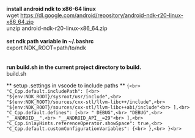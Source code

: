 **install android ndk to x86-64 linux**
<br>
wget https://dl.google.com/android/repository/android-ndk-r20-linux-x86_64.zip
<br>
unzip android-ndk-r20-linux-x86_64.zip
<br><br>
**set ndk path variable in ~/.bashrc**
<br>
export NDK_ROOT=path/to/ndk
<br>
<br><br>
**run build.sh in the current project directory to build.**
<br>
build.sh


** setup .settings in vscode to include paths **
``
{<br>
    "C_Cpp.default.includePath": [<br>
        "${env:NDK_ROOT}/sysroot/usr/include",<br>
        "${env:NDK_ROOT}/sources/cxx-stl/llvm-libc++/include",<br>
        "${env:NDK_ROOT}/sources/cxx-stl/llvm-libc++abi/include"<br>
      ],<br>
      "C_Cpp.default.defines": [<br>
        "_DEBUG",<br>
        "DEBUG",<br>
        "__ANDROID__",<br>
        "__ANDROID_API__=29"<br>
    ],<br>
    "C_Cpp.inlayHints.referenceOperator.showSpace": true,<br>
    "C_Cpp.default.customConfigurationVariables": {<br>
    },<br>
}<br>
``
